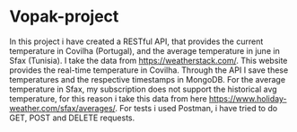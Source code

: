 # Vopak-project
In this project i have created a  RESTful API, that provides the current temperature in Covilha (Portugal), and 
the average temperature in june in Sfax (Tunisia). I take the data from https://weatherstack.com/. This website
provides the real-time temperature in Covilha. Through the API I save these temperatures and the respective timestamps in MongoDB.
For the average temperature in Sfax, my subscription does not support the historical avg temperature, for this reason
i take this data from here https://www.holiday-weather.com/sfax/averages/.
For tests i used Postman, i have tried to do GET, POST and DELETE requests.
